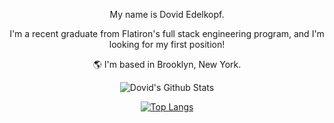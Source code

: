 <div align="center">

 My name is Dovid Edelkopf. 
 
 I'm a recent graduate from Flatiron's full stack engineering program, and I'm looking for my first position!
 
 🌎 I'm based in Brooklyn, New York.


 ![Dovid's Github Stats](https://github-readme-stats.vercel.app/api?username=dovid11564&count_private=true&show_icons=true&theme=tokyonight)
 
<!-- [![GitHub Streak](https://github-readme-streak-stats.herokuapp.com/?user=dovid11564&theme=dark&background=#00FFFFFF)](https://git.io/streak-stats) -->

[![Top Langs](https://github-readme-stats.vercel.app/api/top-langs/?username=dovid11564&layout=compact&theme=vision-friendly-dark&count_private=true)](https://github.com/anuraghazra/github-readme-stats)
</div>
